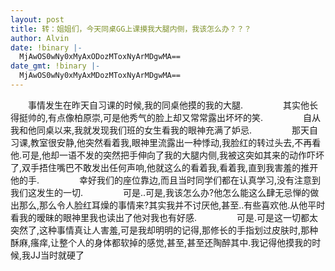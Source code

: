 ```yaml
---
layout: post
title: 转：姐姐们，今天同桌GG上课摸我大腿内侧，我该怎么办？？？
author: Alvin
date: !binary |-
  MjAwOS0wNy0xMyAxODozMToxNyArMDgwMA==
date_gmt: !binary |-
  MjAwOS0wNy0xMyAxMDozMToxNyArMDgwMA==
---
```

　　事情发生在昨天自习课的时候,我的同桌他摸的我的大腿.
　　
　　其实他长得挺帅的,有点像柏原崇,可是他秀气的脸上却又常常露出坏坏的笑.
　　
　　自从我和他同桌以来,我就发现我们班的女生看我的眼神充满了妒忌.
　　
　　那天自习课,教室很安静,他突然看着我,眼神里流露出一种悸动,我脸红的转过头去,不再看他.可是,他却一语不发的突然把手伸向了我的大腿内侧,我被这突如其来的动作吓坏了,双手捂住嘴巴不敢发出任何声响,他就这么的看着我,看着我,直到我害羞的推开他的手.
　　
　　幸好我们的座位靠边,而且当时同学们都在认真学习,没有注意到我们这发生的一切.
　　
　　可是..可是,我该怎么办?他怎么能这么肆无忌惮的做出那么,那么令人脸红耳燥的事情来?其实我并不讨厌他,甚至..有些喜欢他.从他平时看我的暧昧的眼神里我也读出了他对我也有好感.
　　
　　可是.可是这一切都太突然了,这种事情真让人害羞,可是我却明明的记得,那修长的手指划过皮肤时,那种酥麻,瘙痒,让整个人的身体都软掉的感觉,甚至,甚至还陶醉其中.我记得他摸我的时候,我JJ当时就硬了
